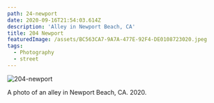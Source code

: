 ```yaml
---
path: 24-newport
date: 2020-09-16T21:54:03.614Z
description: 'Alley in Newport Beach, CA'
title: 204 Newport
featuredImage: /assets/BC563CA7-9A7A-477E-92F4-DE0108723020.jpeg
tags:
  - Photography
  - street
---
```

![204-newport](/assets/BC563CA7-9A7A-477E-92F4-DE0108723020.jpeg "204 Newport")

A photo of an alley in Newport Beach, CA. 2020.
